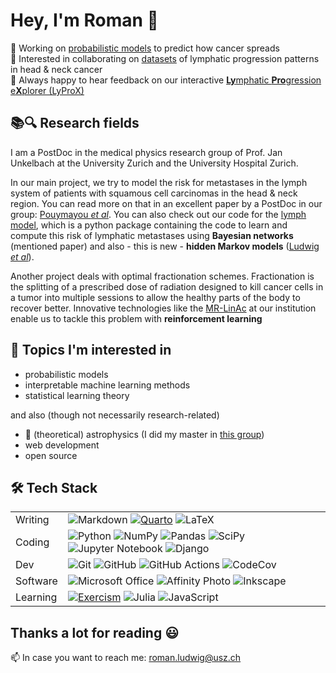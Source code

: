 # Hey, I'm Roman 👋

🔭 Working on [probabilistic models](https://github.com/rmnldwg/lymph) to predict how cancer spreads\
👯 Interested in collaborating on [datasets](https://github.com/rmnldwg/lydata) of lymphatic progression patterns in head & neck cancer\
💬 Always happy to hear feedback on our interactive [**Ly**mphatic **Pro**gression e**X**plorer (LyProX)](https://lyprox.org)

## 📚🔍 Research fields

I am a PostDoc in the medical physics research group of Prof. Jan Unkelbach at the University Zurich and the University Hospital Zurich.

In our main project, we try to model the risk for metastases in the lymph system of patients with squamous cell carcinomas in the head & neck region. You can read more on that in an excellent paper by a PostDoc in our group: [Pouymayou *et al*](https://doi.org/10.1088/1361-6560/ab2a18). You can also check out our code for the [lymph model](https://lymph-model.readthedocs.io/en/latest/), which is a python package containing the code to learn and compute this risk of lymphatic metastases using **Bayesian networks** (mentioned paper) and also - this is new - **hidden Markov models** ([Ludwig *et al*](https://www.nature.com/articles/s41598-021-91544-1)).

Another project deals with optimal fractionation schemes. Fractionation is the splitting of a prescribed dose of radiation designed to kill cancer cells in a tumor into multiple sessions to allow the healthy parts of the body to recover better. Innovative technologies like the [MR-LinAc](https://viewray.com/mri-guided-roar/) at our institution enable us to tackle this problem with **reinforcement learning**

## 🔭 Topics I'm interested in

* probabilistic models
* interpretable machine learning methods
* statistical learning theory

and also (though not necessarily research-related)

* 🌌 (theoretical) astrophysics (I did my master in [this group](https://www.tat.physik.uni-tuebingen.de/~kokkotas/Welcome.html))
* web development
* open source

## 🛠️ Tech Stack

|     |     |
| --- | --- |
| Writing | ![Markdown](https://img.shields.io/badge/markdown-%23000000.svg?style=for-the-badge&logo=markdown&logoColor=white) [![Quarto](https://img.shields.io/badge/quarto-%2375aadb.svg?style=for-the-badge&logo=quarto&logoColor=white)](https://quarto.org) ![LaTeX](https://img.shields.io/badge/latex-%23008080.svg?style=for-the-badge&logo=latex&logoColor=white) |
| Coding | ![Python](https://img.shields.io/badge/python-3670A0?style=for-the-badge&logo=python&logoColor=ffdd54) ![NumPy](https://img.shields.io/badge/numpy-%23013243.svg?style=for-the-badge&logo=numpy&logoColor=white) ![Pandas](https://img.shields.io/badge/pandas-%23150458.svg?style=for-the-badge&logo=pandas&logoColor=white) ![SciPy](https://img.shields.io/badge/SciPy-%230C55A5.svg?style=for-the-badge&logo=scipy&logoColor=white) ![Jupyter Notebook](https://img.shields.io/badge/jupyter-%23FA0F00.svg?style=for-the-badge&logo=jupyter&logoColor=white) ![Django](https://img.shields.io/badge/django-%23092E20.svg?style=for-the-badge&logo=django&logoColor=white) |
| Dev | ![Git](https://img.shields.io/badge/git-%23F05033.svg?style=for-the-badge&logo=git&logoColor=white) ![GitHub](https://img.shields.io/badge/github-%23121011.svg?style=for-the-badge&logo=github&logoColor=white) ![GitHub Actions](https://img.shields.io/badge/github%20actions-%232671E5.svg?style=for-the-badge&logo=githubactions&logoColor=white) ![CodeCov](https://img.shields.io/badge/codecov-%23ff0077.svg?style=for-the-badge&logo=codecov&logoColor=white) |
| Software | ![Microsoft Office](https://img.shields.io/badge/Office-D83B01?style=for-the-badge&logo=microsoft&logoColor=white) ![Affinity Photo](https://img.shields.io/badge/Affinity%20Photo-%237E4DD2.svg?style=for-the-badge&logo=affinity-photo&logoColor=white) ![Inkscape](https://img.shields.io/badge/Inkscape-e0e0e0?style=for-the-badge&logo=inkscape&logoColor=080A13) |
| Learning | [![Exercism](https://img.shields.io/badge/Exercism-009CAB?style=for-the-badge&logo=exercism&logoColor=white)](https://exercism.org) ![Julia](https://img.shields.io/badge/-Julia-9558B2?style=for-the-badge&logo=julia&logoColor=white) ![JavaScript](https://img.shields.io/badge/-JavaScript-f7df1d?style=for-the-badge&logo=javascript&logoColor=black) |

## Thanks a lot for reading  😃

📫 In case you want to reach me: [roman.ludwig@usz.ch](mailto:roman.ludwig@usz.ch)

